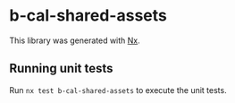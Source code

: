 # b-cal-shared-assets

This library was generated with [Nx](https://nx.dev).

## Running unit tests

Run `nx test b-cal-shared-assets` to execute the unit tests.
